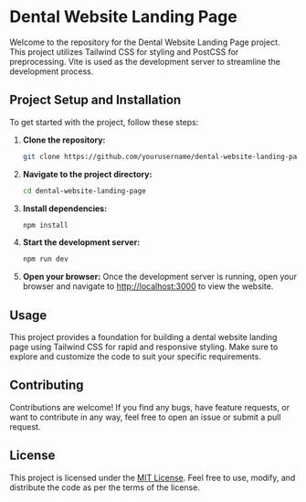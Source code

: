# Dental Website Landing Page

Welcome to the repository for the Dental Website Landing Page project. This project utilizes Tailwind CSS for styling and PostCSS for preprocessing. Vite is used as the development server to streamline the development process.

## Project Setup and Installation

To get started with the project, follow these steps:

1. **Clone the repository:**
   ```bash
   git clone https://github.com/yourusername/dental-website-landing-page.git
   ```

2. **Navigate to the project directory:**
   ```bash
   cd dental-website-landing-page
   ```

3. **Install dependencies:**
   ```bash
   npm install
   ```

4. **Start the development server:**
   ```bash
   npm run dev
   ```

5. **Open your browser:**
   Once the development server is running, open your browser and navigate to [http://localhost:3000](http://localhost:3000) to view the website.

## Usage

This project provides a foundation for building a dental website landing page using Tailwind CSS for rapid and responsive styling. Make sure to explore and customize the code to suit your specific requirements.

## Contributing

Contributions are welcome! If you find any bugs, have feature requests, or want to contribute in any way, feel free to open an issue or submit a pull request.

## License

This project is licensed under the [MIT License](LICENSE). Feel free to use, modify, and distribute the code as per the terms of the license.